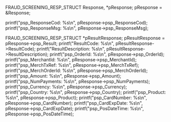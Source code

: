 FRAUD_SCREENING_RESP_STRUCT Response, *pResponse;
pResponse = &Response;

printf("psp_ResponseCod: %s\n", pResponse->psp_ResponseCod);
printf("psp_ResponseMsg: %s\n", pResponse->psp_ResponseMsg);

FRAUD_SCREENING_RESP_STRUCT *pResultResponse;
pResultResponse = pResponse->psp_Result;
printf("ResultCode: %s\n", pResultResponse->ResultCode);
printf("ResultDescription: %s\n", pResultResponse->ResultDescription);
printf("psp_OrderId: %s\n", pResponse->psp_OrderId);
printf("psp_MerchantId: %s\n", pResponse->psp_MerchantId);
printf("psp_MerchTxRef: %s\n", pResponse->psp_MerchTxRef);
printf("psp_MerchOrderId: %s\n", pResponse->psp_MerchOrderId);
printf("psp_Amount: %s\n", pResponse->psp_Amount);
printf("psp_NumPayments: %s\n", pResponse->psp_NumPayments);
printf("psp_Currency: %s\n", pResponse->psp_Currency);
printf("psp_Country: %s\n", pResponse->psp_Country);
printf("psp_Product: %s\n", pResponse->psp_Product);
printf("psp_CardNumber: %s\n", pResponse->psp_CardNumber);
printf("psp_CardExpDate: %s\n", pResponse->psp_CardExpDate);
printf("psp_PosDateTime: %s\n", pResponse->psp_PosDateTime);

